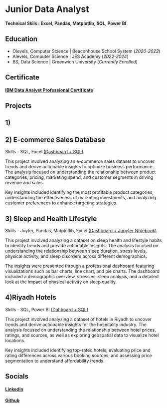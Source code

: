 # Junior Data Analyst
#### Technical Skils : Excel, Pandas, Matplotlib, SQL, Power BI

## Education
 - Olevels, Computer Science | Beaconhouse School System (_2020-2022_)
 - Alevels, Computer Science | JES Academy (_2022-2024_)
 - BS, Data Science | Greenwich University (_Currently Enrolled_)

## Certificate
#### [IBM Data Analyst Professional Certificate](https://github.com/AbdulRehmanRaja-lab/IBM_Certificates.git)

## Projects

## 1) 


## 2) E-commerce Sales Database
   Skills - SQL, Excel
   [(Dashboard + SQL)](https://github.com/AbdulRehmanRaja-lab/E-commerce-Sales-Database.git)

   
This project involved analyzing an e-commerce sales dataset to uncover trends and derive actionable insights to optimize business performance. The analysis focused on understanding the relationship between product categories, pricing, marketing spend, and customer segments in driving revenue and sales.

Key insights included identifying the most profitable product categories, understanding the effectiveness of marketing investments, and analyzing customer preferences to enhance targeting strategies.

   
## 3) Sleep and Health Lifestyle
   Skills - Juyter, Pandas, Matplotlib, Excel
   [(Dashboard + Jupyter Notebook)](https://github.com/AbdulRehmanRaja-lab/Sleep-and-Helath-Lifestyle.git)

   This project involved analyzing a dataset on sleep health and lifestyle habits to identify trends and provide actionable insights. The analysis focused on understanding the relationship between sleep duration, stress levels, physical activity, and sleep disorders across different demographics.

   The insights were presented through a professional dashboard featuring visualizations such as bar charts, line chart, and pie charts. The dashboard included a demographic overview, stress vs. sleep analysis, and a detailed look at the impact of physical activity on sleep quality.

## 4)Riyadh Hotels
Skills - SQL, Power BI
[(Dahboard + SQL)](https://github.com/AbdulRehmanRaja-lab/Riyadh_Hotels.git)

This project involved analyzing a dataset of hotels in Riyadh to uncover trends and derive actionable insights for the hospitality industry. The analysis focused on understanding the relationship between hotel prices, ratings, and sources, as well as exploring geospatial data to visualize hotel locations.

Key insights included identifying top-rated hotels, evaluating price and rating differences across various booking sources, and assessing price segmentation to understand affordability trends.

## Socials
#### [Linkedin](https://www.linkedin.com/in/abdul-rehman-dataanalyst/)
#### [Github](https://github.com/AbdulRehmanRaja-lab)
